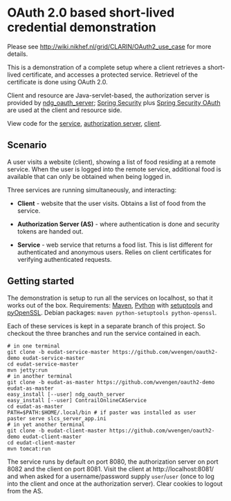 OAuth 2.0 based short-lived credential demonstration
====================================================

Please see http://wiki.nikhef.nl/grid/CLARIN/OAuth2_use_case for more details.

This is a demonstration of a complete setup where a client retrieves a
short-lived certificate, and accesses a protected service. Retrievel of
the certificate is done using OAuth 2.0.

Client and resource are Java-servlet-based, the authorization server is
provided by [ndg_oauth_server]; [Spring Security] plus [Spring Security OAuth]
are used at the client and resource side.

View code for the
[service](https://github.com/wvengen/oauth2-demo/tree/eudat-service-master),
[authorization server](https://github.com/wvengen/oauth2-demo/tree/eudat-as-master),
[client](https://github.com/wvengen/oauth2-demo/tree/eudat-client-master).


Scenario
--------

A user visits a website (client), showing a list of food residing at a remote
service.  When the user is logged into the remote service, additional food is
available that can only be obtained when being logged in.

Three services are running simultaneously, and interacting:

* __Client__ -
  website that the user visits. Obtains a list of food from the service.

* __Authorization Server (AS)__ -
  where authentication is done and security tokens are handed out.

* __Service__ -
  web service that returns a food list. This is list different for
  authenticated and anonymous users. Relies on client certificates
  for verifying authenticated requests.


Getting started
---------------

The demonstration is setup to run all the services on localhost, so that it
works out of the box. Requirements: [Maven], [Python] with [setuptools]
and [pyOpenSSL]. Debian packages: `maven python-setuptools python-openssl`.

Each of these services is kept in a separate branch of this project. So
checkout the three branches and run the service contained in each. 

```shell
# in one terminal
git clone -b eudat-service-master https://github.com/wvengen/oauth2-demo eudat-service-master
cd eudat-service-master
mvn jetty:run
# in another terminal
git clone -b eudat-as-master https://github.com/wvengen/oauth2-demo eudat-as-master
easy_install [--user] ndg_oauth_server
easy_install [--user] ContrailOnlineCAService
cd eudat-as-master
PATH=$PATH:$HOME/.local/bin # if paster was installed as user
paster serve slcs_server_app.ini
# in yet another terminal
git clone -b eudat-client-master https://github.com/wvengen/oauth2-demo eudat-client-master
cd eudat-client-master
mvn tomcat:run
```

The service runs by default on port 8080, the authorization server on port 8082
and the client on port 8081. Visit the client at http://localhost:8081/ and
when asked for a username/password supply `user`/`user` (once to log into the
client and once at the authorization server).
Clear cookies to logout from the AS.


[Spring Security]: http://static.springsource.org/spring-security/
[Spring Security OAuth]: https://github.com/SpringSource/spring-security-oauth
[ndg_oauth_server]: https://github.com/wvengen/ndg_oauth_server
[NDG ndg_oauth_server]: http://ndg-security.ceda.ac.uk/browser/trunk/ndg_oauth
[Maven]: http://maven.apache.org/
[Python]: http://www.python.org/
[setuptools]: http://pypi.python.org/pypi/setuptools
[pyOpenSSL]: http://pypi.python.org/pypi/pyOpenSSL
[Apache]: http://httpd.apache.org/
[Shibboleth]: http://shibboleth.net/
[modwsgi]: https://code.google.com/p/modwsgi/
[OpenIdP]: https://openidp.feide.no/
